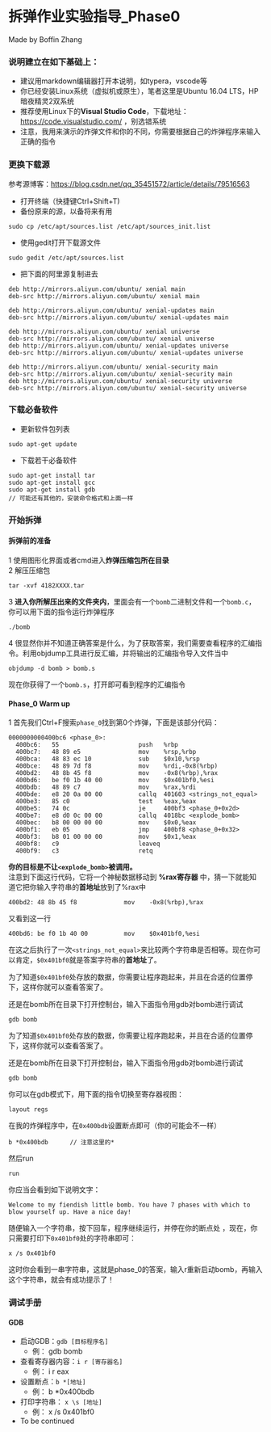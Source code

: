 # 拆弹作业实验指导_Phase0
Made by Boffin Zhang
### 说明建立在如下基础上：
- 建议用markdown编辑器打开本说明，如typera，vscode等
- 你已经安装Linux系统（虚拟机或原生），笔者这里是Ubuntu 16.04 LTS，HP暗夜精灵2双系统
- 推荐使用Linux下的**Visual Studio Code**，下载地址：https://code.visualstudio.com/ ，别选错系统
- 注意，我用来演示的炸弹文件和你的不同，你需要根据自己的炸弹程序来输入正确的指令
### 更换下载源
参考源博客：https://blog.csdn.net/qq_35451572/article/details/79516563

- 打开终端（快捷键Ctrl+Shift+T)
- 备份原来的源，以备将来有用
```
sudo cp /etc/apt/sources.list /etc/apt/sources_init.list
```
- 使用gedit打开下载源文件
```
sudo gedit /etc/apt/sources.list
```
- 把下面的阿里源复制进去
```
deb http://mirrors.aliyun.com/ubuntu/ xenial main
deb-src http://mirrors.aliyun.com/ubuntu/ xenial main

deb http://mirrors.aliyun.com/ubuntu/ xenial-updates main
deb-src http://mirrors.aliyun.com/ubuntu/ xenial-updates main

deb http://mirrors.aliyun.com/ubuntu/ xenial universe
deb-src http://mirrors.aliyun.com/ubuntu/ xenial universe
deb http://mirrors.aliyun.com/ubuntu/ xenial-updates universe
deb-src http://mirrors.aliyun.com/ubuntu/ xenial-updates universe

deb http://mirrors.aliyun.com/ubuntu/ xenial-security main
deb-src http://mirrors.aliyun.com/ubuntu/ xenial-security main
deb http://mirrors.aliyun.com/ubuntu/ xenial-security universe
deb-src http://mirrors.aliyun.com/ubuntu/ xenial-security universe
```

### 下载必备软件
- 更新软件包列表
```
sudo apt-get update
```
- 下载若干必备软件
```
sudo apt-get install tar
sudo apt-get install gcc
sudo apt-get install gdb
// 可能还有其他的，安装命令格式和上面一样
```

### 开始拆弹
#### 拆弹前的准备
1 使用图形化界面或者cmd进入**炸弹压缩包所在目录**\
2 解压压缩包
```
tar -xvf 4182XXXX.tar
```
3 **进入你所解压出来的文件夹内**，里面会有一个```bomb```二进制文件和一个```bomb.c```，你可以用下面的指令运行炸弹程序
```
./bomb
```
4 很显然你并不知道正确答案是什么，为了获取答案，我们需要查看程序的汇编指令。利用objdump工具进行反汇编，并将输出的汇编指令导入文件当中
```
objdump -d bomb > bomb.s
```
现在你获得了一个```bomb.s```，打开即可看到程序的汇编指令

#### Phase_0 Warm up
1 首先我们Ctrl+F搜索```phase_0```找到第0个炸弹，下面是该部分代码：
```
0000000000400bc6 <phase_0>:
  400bc6:	55                   	push   %rbp
  400bc7:	48 89 e5             	mov    %rsp,%rbp
  400bca:	48 83 ec 10          	sub    $0x10,%rsp
  400bce:	48 89 7d f8          	mov    %rdi,-0x8(%rbp)
  400bd2:	48 8b 45 f8          	mov    -0x8(%rbp),%rax
  400bd6:	be f0 1b 40 00       	mov    $0x401bf0,%esi
  400bdb:	48 89 c7             	mov    %rax,%rdi
  400bde:	e8 20 0a 00 00       	callq  401603 <strings_not_equal>
  400be3:	85 c0                	test   %eax,%eax
  400be5:	74 0c                	je     400bf3 <phase_0+0x2d>
  400be7:	e8 d0 0c 00 00       	callq  4018bc <explode_bomb>
  400bec:	b8 00 00 00 00       	mov    $0x0,%eax
  400bf1:	eb 05                	jmp    400bf8 <phase_0+0x32>
  400bf3:	b8 01 00 00 00       	mov    $0x1,%eax
  400bf8:	c9                   	leaveq 
  400bf9:	c3                   	retq   
```
**你的目标是不让```<explode_bomb>```被调用。**\
注意到下面这行代码，它将一个神秘数据移动到 **%rax寄存器** 中，猜一下就能知道它把你输入字符串的**首地址**放到了%rax中
```
400bd2:	48 8b 45 f8             mov    -0x8(%rbp),%rax
```
又看到这一行
```
400bd6:	be f0 1b 40 00       	mov    $0x401bf0,%esi
```
在这之后执行了一次```<strings_not_equal>```来比较两个字符串是否相等。现在你可以肯定，```$0x401bf0```就是答案字符串的**首地址**了。

为了知道```$0x401bf0```处存放的数据，你需要让程序跑起来，并且在合适的位置停下，这样你就可以查看答案了。

还是在bomb所在目录下打开控制台，输入下面指令用gdb对bomb进行调试
```
gdb bomb
```
为了知道```$0x401bf0```处存放的数据，你需要让程序跑起来，并且在合适的位置停下，这样你就可以查看答案了。

还是在bomb所在目录下打开控制台，输入下面指令用gdb对bomb进行调试
```
gdb bomb
```
你可以在gdb模式下，用下面的指令切换至寄存器视图：
```
layout regs
```
在我的炸弹程序中，在```0x400bdb```设置断点即可（你的可能会不一样）
```
b *0x400bdb      // 注意这里的*
```
然后run
```
run
```
你应当会看到如下说明文字：
```
Welcome to my fiendish little bomb. You have 7 phases with which to blow yourself up. Have a nice day!
```
随便输入一个字符串，按下回车，程序继续运行，并停在你的断点处
，现在，你只需要打印下```0x401bf0```处的字符串即可：
```
x /s 0x401bf0
```
这时你会看到一串字符串，这就是phase_0的答案，输入r重新启动bomb，再输入这个字符串，就会有成功提示了！

### 调试手册
#### GDB
- 启动GDB：```gdb [目标程序名]```
  - 例： gdb bomb
- 查看寄存器内容：```i r [寄存器名]```
  - 例： i r eax
- 设置断点：```b *[地址]```
  - 例： b *0x400bdb
- 打印字符串： ```x \s [地址]```
  - 例： x /s 0x401bf0
- To be continued